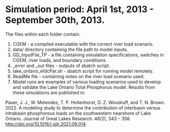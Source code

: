 # Simulation period: April 1st, 2013 - September 30th, 2013.

The files within each folder contain:

1. CGEM - a compiled executable with the correct river load scenario.
2. data/ directory containing the file path to model inputs.
3. GD_InputFile_TP - a file containing simulation specifications, switches in CGEM, river loads, and boundary conditions.
4. _error and _out files - outputs of sbatch script.
5. lake_ontario_efdcPar.sh - sbatch script for running model remotely.
6. ReadMe file - containing notes on the river load scenario used.
7. Model runs are examples of various loading scenarios used to develop and validate the Lake Ontario Total Phosphorus model. Results from these simulations are published in:

Pauer, J. J., W. Melendez, T. P. Hollenhorst, D. Z. Woodruff, and T. N. Brown. 2022. A modeling study to determine the contribution of interbasin versus intrabasin phosphorous 
loads on the southwestern nearshore of Lake Ontario. Journal of Great Lakes Research. 48(2), 343 – 358. http://doi.org/10.1016/j.jglr.2021.09.014
